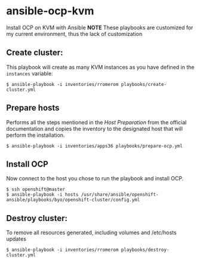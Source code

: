 # ansible-ocp-kvm
Install OCP on KVM with Ansible
**NOTE** These playbooks are customized for my current environment, thus the lack of customization

## Create cluster:
This playbook will create as many KVM instances as you have defined in the `instances` variable:
```
$ ansible-playbook -i inventories/rromerom playbooks/create-cluster.yml
```

## Prepare hosts
Performs all the steps mentioned in the *Host Preparation* from the official documentation and copies the inventory to the designated host that will perform the installation.
```
$ ansible-playbook -i inventories/apps36 playbooks/prepare-ocp.yml
```
## Install OCP
Now connect to the host you chose to run the playbook and install OCP.
```
$ ssh openshift@master
$ ansible-playbook -i hosts /usr/share/ansible/openshift-ansible/playbooks/byo/openshift-cluster/config.yml
```

## Destroy cluster:
To remove all resources generated, including volumes and /etc/hosts updates
```
$ ansible-playbook -i inventories/rromerom playbooks/destroy-cluster.yml
```
